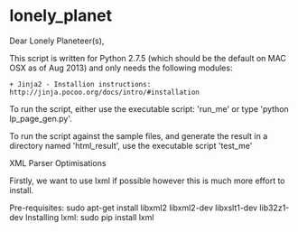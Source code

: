 lonely_planet
=============

Dear Lonely Planeteer(s),

This script is written for Python 2.7.5 (which should be the default on MAC OSX as of Aug 2013) and only needs the following modules:

    + Jinja2 - Installion instructions: http://jinja.pocoo.org/docs/intro/#installation

To run the script, either use the executable script: 'run_me' or type 'python lp_page_gen.py'.

To run the script against the sample files, and generate the result in a directory named 'html_result', use the executable script 'test_me'

XML Parser Optimisations

Firstly, we want to use lxml if possible however this is much more effort to install.

Pre-requisites: sudo apt-get install libxml2 libxml2-dev libxslt1-dev lib32z1-dev
Installing lxml: sudo pip install lxml

